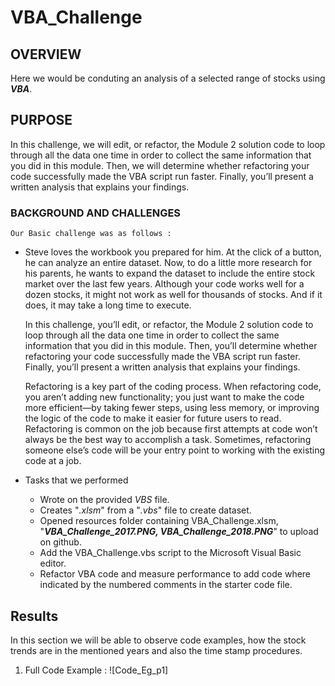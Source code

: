 # VBA_Challenge

## OVERVIEW 
  Here we would be conduting an analysis of a selected range of stocks using ***VBA***.
  
## PURPOSE
  In this challenge, we will edit, or refactor, the Module 2 solution code to loop through all the data one time in order to collect the same information that     you did in this module. Then, we will determine whether refactoring your code successfully made the VBA script run faster. Finally, you’ll present a written     analysis   that explains your findings.

### BACKGROUND AND CHALLENGES

    Our Basic challenge was as follows :
-   Steve loves the workbook you prepared for him. At the click of a button, he can analyze an entire dataset. Now, to do a little more research for his parents,     he wants to expand the dataset to include the entire stock market over the last few years. Although your code works well for a dozen stocks, it might not         work as well for thousands of stocks. And if it does, it may take a long time to execute.

    In this challenge, you’ll edit, or refactor, the Module 2 solution code to loop through all the data one time in order to collect the same information that       you did in this module. Then, you’ll determine whether refactoring your code successfully made the VBA script run faster. Finally, you’ll present a written       analysis that explains your findings.

    Refactoring is a key part of the coding process. When refactoring code, you aren’t adding new functionality; you just want to make the code more efficient—by     taking fewer steps, using less memory, or improving the logic of the code to make it easier for future users to read. Refactoring is common on the job           because first attempts at code won’t always be the best way to accomplish a task. Sometimes, refactoring someone else’s code will be your entry point to         working with the existing code at a job.
    
-   Tasks that we performed
    - Wrote on the provided *VBS* file.
    - Creates "*.xlsm*" from a "*.vbs*" file to create dataset.
    - Opened resources folder containing VBA_Challenge.xlsm, "***VBA_Challenge_2017.PNG, VBA_Challenge_2018.PNG***" to upload on github.
    - Add the VBA_Challenge.vbs script to the Microsoft Visual Basic editor.
    - Refactor VBA code and measure performance to add code where indicated by the numbered comments in the starter code file.    

## Results
  
  In this section we will be able to observe code examples, how the stock trends are in the mentioned years and also the time stamp procedures.

1. Full Code Example :
![Code_Eg_p1]


  
       
